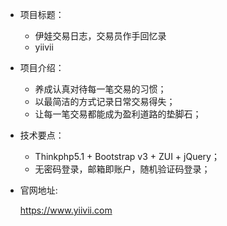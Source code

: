 * 项目标题：
    * 伊娃交易日志，交易员作手回忆录
    * yiivii

* 项目介绍：
    * 养成认真对待每一笔交易的习惯；
    * 以最简洁的方式记录日常交易得失；
    * 让每一笔交易都能成为盈利道路的垫脚石；

* 技术要点：

    * Thinkphp5.1 + Bootstrap v3 + ZUI + jQuery；
    * 无密码登录，邮箱即账户，随机验证码登录；

* 官网地址:

    https://www.yiivii.com
